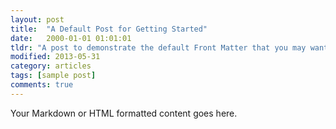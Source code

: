 ```yaml
---
layout: post
title:  "A Default Post for Getting Started"
date:   2000-01-01 01:01:01
tldr: "A post to demonstrate the default Front Matter that you may want to include"
modified: 2013-05-31
category: articles
tags: [sample post]
comments: true
---
```


Your Markdown or HTML formatted content goes here.